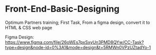 # Front-End-Basic-Designing
Optimum Partners training; First Task, From a figma design, convert it to HTML & CSS web page

Figma Design:
https://www.figma.com/file/26oWEs7pxSxyUn3PMD8QYw/CC-Task?type=design&node-id=0%3A1&mode=design&t=5RMWn0VPzUZtadYo-1

